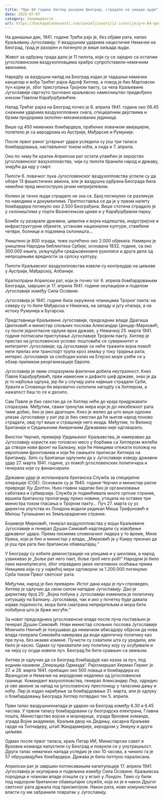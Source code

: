 ```yaml
---
title: "Пре 84 године Хитлер разорио Београд, страдало на хиљаде људи"
date: 2025-07-07
category: Занимљивости
url: https://backapalankavesti.com/zanimljivosti/iz-istorije/pre-84-godine-hitler-razorio-beograd-stradalo-na-hiljade-ljudi/
---
```


На данашњи дан, 1941. године Трећи рајх је, без објаве рата, напао Краљевину Југославију. У ваздушним ударима нацистичке Немачке на Београд, град је разорен и погинуло је више хиљада људи.

Живот за одбрану града дало је 11 пилота, који су се заједно са осталим југословенским ваздухопловцима храбро супротставили немачким авионима.

Наредбу за ваздушни напад на Београд издао је тадашњи немачки канцелар и вођа Трећег рајха Адолф Хитлер, а повод је био Мартовски пуч којим је, због приступања Тројном пакту, са чела Краљевине Југославије свргнуто трочлано краљевско намесништво предвођено кнезом Павлом Карађорђевићем.

Напад Трећег рајха на Београд почео је 6. априла 1941. године око 06.45 снажним ударима ваздухопловних снага, специјалним дејствима и брзим продорима оклопно-механизованих јединица.

Више од 450 немачких бомбардера, праћених ловачком авијацијом, полетело је са аеродрома из Аустрије, Мађарске и Румуније.

После првог раног јутарњег удара уследила су још три таласа бомбардовања, настављеног током ноћи, а онда и 7. априла.

Оно по чему ће кратки Априлски рат остати упамћен је херојство југословенског вазухопловства, чији су пилоти бранили народ и државу, знајући да иду у смрт.

Пилоти 6. ловачког пука Југословенског ваздухопловства успели су да оборе 13 фашистичких авиона, али је ваздушна одбрана Београда била немоћна пред многоструко јачим непријатељем.

Колико је тачно људи страдало не зна се. Број погинулих се разликује по наводима и документима. Претпоставља се да је у првом налету бомбардера погинуло око 2.500 Београђана. Више стотина страдало је у склоништима у порти Вазнесењске цркве и у Карађорђевом парку.

Бомбе су разарале државна, цивилна и војна надлештва, индустријске и инфраструктурне објекете, установе националне културе, стамбене четври, болнице и подземна склоништа…

Уништено је 800 зграда, теже оштећено око 2.000 објеката. Намерно је уништена Народна библиотека Србије, основана 1832. године, са око 300.000 књига, укључујући средњовековне рукописе и друга дела од непроцењиве вредности за српску културу.

Пилоти Краљевског ваздухопловства извели су контраудар на циљеве у Аустрији, Мађарској, Албанији.

Краткотрајни Априлски рат, који је почео тог 6. априла бомбардовањем Београда, завршен је 17. априла 1941. године окупацијом и поделом Југославије између Сила Осовине.

Југославија је 1941. године била окружена чланицама Тројног пакта: на северу су то биле Мађарска и Немачка, на западу и југу италија, а на истоку Румунија и Бугарска.

Представници Краљевине Југославије, председник владе Драгиша Цветковић и министар спољних послова Александар Цинцар-Марковић, су после једногласне одлуке врха државе, у Немачкој 25. марта 1941. године потписали приступање Југославије Тројном пакту. Хитлер је пристао на југословенске услове: поштоваће се суверенитет и интегритет Југославије; од Југославије се неће тражити војна помоћ нити прелаз или транспорт трупа кроз земљу у току трајања рата; интерес Југославије за слободан излаз на Егејско море узеће се у обзир приликом реорганизације Европе.

Југославија је овим споразумом фактички добила неутралност. Кнез Павле Карађорђевић, први намесник и дефакто шеф државе, знао је да је то најбоља одлука, јер би у случају рата највише страдали Срби, Хрвати и Словенци би вероватно склопили нагодбу са Хитлером, а нажалост баш то се и десило.

Сам Павле је био свестан да се Хитлер неће до краја придржавати споразума. Међутим, сваки тренутак мира који је до неизбежног рата тиме добио, био је јако драгоцен. Кнез је желео да што више одложи улазак Југославије у рат јер је био свестан да ће његов народ поново страдати, овај пут више и страшније него икада. Међутим, то Великој Британији и Сједињеним Америчким Државама није одговарало.

Винстон Черчил, премијер Уједињеног Краљевства, је намеравао да Југославију користи као топовско месо у борбама са Хитлером желећи да створи нови фронт на Балкану, који ће Немцима отежати положај на европским фронтовима и који ће смањити притисак Хитлера на Британију. Зато су Британци одлучили да у Југославији изведу државни удар 27. марта 1941. године, уз помоћ југословенских политичара и генерала које су финансирали.

Државни удар је испланирала британска Служба за специјалне операције (СОЕ). Основали су је 1940. године Черчил и министар ратне привреде Хју Долтон. Њен главни задатак био је организовање саботажа и субверзија. Служба је подмићивала многе српске странке, вршила британску пропаганду преко новина, утицала на оставке три министра током гласања о Тројном пакту… Пуч 27. марта су уз директна упутства из Лондона водили радикал Миша Трифуновић и Милош Тупањанин из Земљорадничке странке.

Боривоје Мирковић, генерал ваздухопловства у војци Краљевине Југославије и генерал Душан Симовић надгледали су извођење државног удара. Према писмима словеначког лидера у то време, Михе Крека, који је био и министар у влади, „Мирковић је у Каиру признао да је још пре рата био британски обавештајац.“

У Београду су избиле демонстрације на улицама и у школама, а народ узвикивао је „Боље рат него пакт, боље гроб него роб!“ Народом је било лако манипулисати, због оправдано јаких негативних осећања према Немцима који су у највећој мери одговорни за 1.200.000 погинулих Срба током Првог светског рата.

Међутим, народ је био преварен. Истог дана када је пуч спроведен, Хитлер је одлучио да свом силом нападне Југославију. Дао је директиву број 25: „Војна побуна у Југославији изменила је политичку ситуацију на Балкану. Југославија, чак и ако у почетку буде давала изјаве лојалности, мора бити сматрана непријатељем и мора бити побеђена што је брже могуће.“

За новог председника југословенске владе после пуча постављен је генерал Душан Симовић. Нови министар спољних послова Југославије Момчило Нинчић је покушавао да немачком абасадору објасни да нова влада генерала Симовића намерава да води идентичну политику као пре пуча, без икакве измене. Пучисти су схватили шта су урадили, али било је касно. Одмах су прихватили ону политику коју су осуђивали и на чијој су осуди извели пуч. Београд ће бити сравњен са земљом.

Хитлер је одлучио да се Београд бомбардује као казна за пуч, под кодним називом „Операција Одмазда“. Рајхсмаршал Херман Геринг је 27. и 28. марта 1941. пребацио око 500 ловаца и бомбардера из Француске и Немачке на аеродроме недалеко од југословенске границе. Командант вазухопловства, генерал Александер Лер, одредио је ове авионе за напад на југословенску престоницу у таласима дању и ноћу. Лер је издао наређење за бомбардовање 31. марта, али је одлуку о бомбардовању Београда Хитлер потврдио тек 5. априла.

Први талас ваздушнихнапада је ударио на Београд између 6.30 и 6.45 часова. У првом таласу бомбардовани су београдска електрана, Главна пошта, Министарство војске и морнарице, зграда Врховне команде, зграда Војне академије, Краљев двор на Дедињу, касарна Краљеве гарде на Топчидеру, штаб Жандармерије, аеродром у Земуну и други циљеви.

Одмах после првог таласа, краљ Петар ИИ, Министарски савет и Врховна команда напустили су Београд и повукли се у унутрашњост. Други талас немачких напада уследио је око 10 часова, а чинило га је 57 обрушавајућих бомбардера. Држава је била потпуно паралисана.

Априлски рат је завршен потписивањем капитулације 17. априла 1941. Југославија је окупирана и подељена између Сила Осовине. Краљевска породица и чланови владе отишли су у егзил у Лондон. Тамо су били под надзором британске обавештајне службе, која их је и након Другог светског рата држала под присмотром. Након рата, нове комунистичке власти су им забраниле повратак у Југославију.
